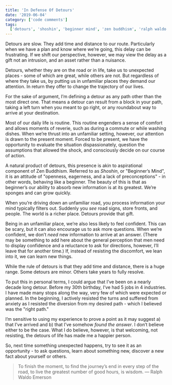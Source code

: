 ```yaml
---
title: 'In Defense Of Detours'
date: '2019-06-04'
category: ['code comments']
tags:
  ['detours', 'shoshin', 'beginner mind', 'zen buddhism', 'ralph waldo emerson']
---
```


Detours are slow. They add time and distance to our route. Particularly when we have a plan and know where we’re going, this delay can be frustrating. If we shift our perspective, however, we may view the delay as a gift not an intrusion, and an asset rather than a nuisance.

Detours, whether they are on the road or in life, take us to unexpected places - some of which are great, while others are not. But regardless of where they take us, by putting us in unfamiliar places they demand our attention. In return they offer to change the trajectory of our lives.

For the sake of argument, I’m defining a detour as any path other than the most direct one. That means a detour can result from a block in your path, taking a left turn when you meant to go right, or any roundabout way to arrive at your destination.

Most of our daily life is routine. This routine engenders a sense of comfort and allows moments of reverie, such as during a commute or while washing dishes. When we’re thrust into an unfamiliar setting, however, our attention is drawn to the present moment. Forced to be present, we have the opportunity to evaluate the situation dispassionately, question the assumptions that allowed the shock, and consciously decide on our course of action.

A natural product of detours, this presence is akin to aspirational component of Zen Buddhism. Referred to as _Shoshin_, or "Beginner’s Mind", it is an attitude of "openness, eagerness, and a lack of preconceptions" - in other words, behaving like a beginner. The beauty of this is that as beginner’s our ability to absorb new information is at its greatest. We’re sponges and can grow quickly.

When you’re driving down an unfamiliar road, you process information your mind typically filters out. Suddenly you _see_ road signs, store fronts, and people. The world is a richer place. Detours provide that gift.

Being in an unfamiliar place, we’re also less likely to feel confident. This can be scary, but it can also encourage us to ask more questions. When we’re confident, we don’t _need_ new information to arrive at an answer. (There may be something to add here about the general perception that men need to display confidence and a reluctance to ask for directions, however, I’ll leave that for another time.) If, instead of resisting the discomfort, we lean into it, we can learn new things.

While the rule of detours is that they add time and distance, there is a huge range. Some detours are minor. Others take years to fully resolve.

To put this in personal terms, I could argue that I’ve been on a nearly decade long detour. Before my 30th birthday, I’ve had 5 jobs in 4 industries. I have made many stops along the way, very few of which were expected or planned. In the beginning, I actively resisted the turns and suffered from anxiety as I resisted the diversion from my desired path - which I believed was the "right path."

I’m sensitive to using my experience to prove a point as it may suggest a) that I’ve arrived and b) that I’ve somehow _found the answer_. I don’t believe either to be the case. What I do believe, however, is that welcoming, not resisting, the detours of life has made me a happier person.

So, next time something unexpected happens, try to see it as an opportunity - to ask questions, learn about something new, discover a new fact about yourself or others.

> To finish the moment, to find the journey’s end in every step of the road, to live the greatest number of good hours, is wisdom.
> — Ralph Waldo Emerson
